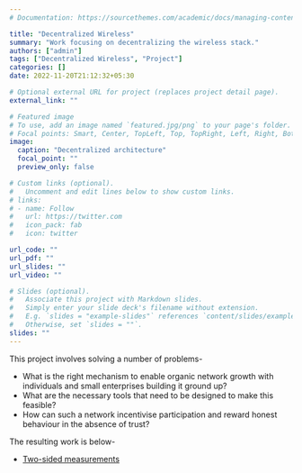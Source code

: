 ```yaml
---
# Documentation: https://sourcethemes.com/academic/docs/managing-content/

title: "Decentralized Wireless"
summary: "Work focusing on decentralizing the wireless stack."
authors: ["admin"]
tags: ["Decentralized Wireless", "Project"]
categories: []
date: 2022-11-20T21:12:32+05:30

# Optional external URL for project (replaces project detail page).
external_link: ""

# Featured image
# To use, add an image named `featured.jpg/png` to your page's folder.
# Focal points: Smart, Center, TopLeft, Top, TopRight, Left, Right, BottomLeft, Bottom, BottomRight.
image: 
  caption: "Decentralized architecture"
  focal_point: ""
  preview_only: false

# Custom links (optional).
#   Uncomment and edit lines below to show custom links.
# links:
# - name: Follow
#   url: https://twitter.com
#   icon_pack: fab
#   icon: twitter

url_code: ""
url_pdf: ""
url_slides: ""
url_video: ""

# Slides (optional).
#   Associate this project with Markdown slides.
#   Simply enter your slide deck's filename without extension.
#   E.g. `slides = "example-slides"` references `content/slides/example-slides.md`.
#   Otherwise, set `slides = ""`.
slides: ""
---
```


This project involves solving a number of problems-
- What is the right mechanism to enable organic network growth with individuals and small enterprises building it ground up?
- What are the necessary tools that need to be designed to make this feasible?
- How can such a network incentivise participation and reward honest behaviour in the absence of trust?

The resulting work is below-

- [Two-sided measurements](publication/hotnets-2022)